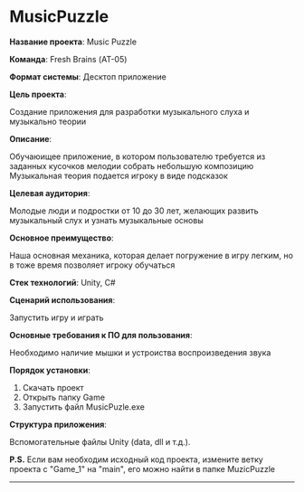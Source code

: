 # MusicPuzzle

**Название проекта**: Music Puzzle

**Команда**: Fresh Brains (АТ-05)

**Формат системы**: Десктоп приложение 

**Цель проекта**:

Создание приложения для разработки музыкального слуха и музыкально теории

**Описание**:

Обучаюищее приложение, в котором пользователю требуется из заданных кусочков мелодии собрать небольшую композицию
Музыкальная теория подается игроку в виде подсказок

**Целевая аудитория**:

Молодые люди и подростки от 10 до 30 лет, желающих развить музыкальный слух и узнать музыкальные основы

**Основное преимущество**:

Наша основная механика, которая делает погружение в игру легким, но в тоже время позволяет игроку обучаться

**Стек технологий**: Unity, C#

**Сценарий использования**:

Запустить игру и играть

**Основные требования к ПО для пользования**:

Необходимо наличие мышки и устроиства воспроизведения звука

**Порядок установки**:

1) Скачать проект
2) Открыть папку Game
3) Запустить файл MusicPuzle.exe

**Структура приложения**:

Вспомогательные файлы Unity (data, dll и т.д.).

**P.S.**
Если вам необходим исходный код проекта, измените ветку проекта с "Game_1" на "main",
его можно найти в папке MuzicPuzzle
****************************************************************************

